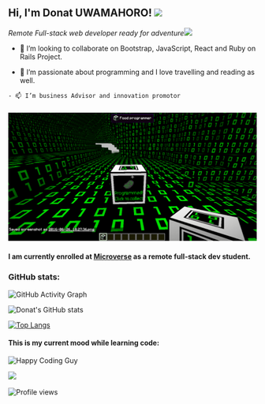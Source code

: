 <h2> Hi, I'm Donat UWAMAHORO! <img src="https://media.giphy.com/media/26Fxy3Iz1ari8oytO/giphy.gif" width="70"></h2>

<p><em>Remote Full-stack web developer ready for adventure</em><img src="https://media.giphy.com/media/XGma2iRIHTKkwqRkFl/giphy.gif" width="50"></p>
   
  
   - 👯 I’m looking to collaborate on Bootstrap, JavaScript, React and Ruby on Rails Project.

   - 🤔 I’m passionate about programming and I love travelling and reading as well.

    - 📫 I’m business Advisor and innovation promotor

### <img src="assets/image.gif">

#### I am currently enrolled at [Microverse](https://www.microverse.org/?grsf=knrm9p) as a remote full-stack dev student.

### GitHub stats:

![GitHub Activity Graph](https://activity-graph.herokuapp.com/graph?username=uwadonat)

![Donat's GitHub stats](https://github-readme-stats.vercel.app/api?username=uwadonat&show_icons=true&theme=dracula)

[![Top Langs](https://github-readme-stats.vercel.app/api/top-langs/?username=uwadonat&theme=dracula)](https://github.com/uwadonat/github-readme-stats)

#### This is my current mood while learning code:

![Happy Coding Guy](https://media.giphy.com/media/MGdfeiKtEiEPS/giphy.gif)

![](https://img.shields.io/badge/Microverse-blueviolet)

![Profile views](https://gpvc.arturio.dev/uwadonat)

<!--
**uwadonat** is a ✨ _special_ ✨ repository because its `README.md` (this file) appears on your GitHub profile.

Here are some ideas to get you started:

- 🔭 I’m currently working on ...
- 🌱 I’m currently learning ...
- 👯 I’m looking to collaborate on ...
- 🤔 I’m looking for help with ...
- 💬 Ask me about ...
- 📫 How to reach me: ...
- 😄 Pronouns: ...
- ⚡ Fun fact: ...


